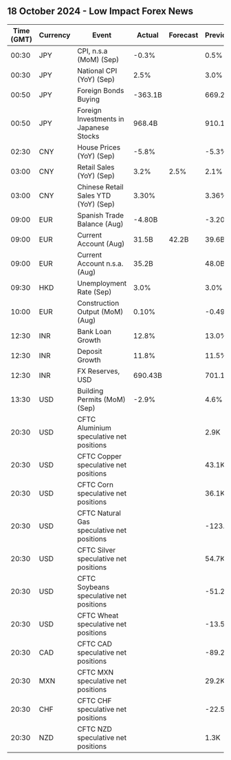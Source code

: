 ## 18 October 2024 - Low Impact Forex News

| Time (GMT) | Currency | Event | Actual | Forecast | Previous |
|------|----------|-------|--------|----------|----------|
| 00:30 | JPY | CPI, n.s.a (MoM) (Sep) | -0.3% |  | 0.5% |
| 00:30 | JPY | National CPI (YoY) (Sep) | 2.5% |  | 3.0% |
| 00:50 | JPY | Foreign Bonds Buying | -363.1B |  | 669.2B |
| 00:50 | JPY | Foreign Investments in Japanese Stocks | 968.4B |  | 910.1B |
| 02:30 | CNY | House Prices (YoY) (Sep) | -5.8% |  | -5.3% |
| 03:00 | CNY | Retail Sales (YoY) (Sep) | 3.2% | 2.5% | 2.1% |
| 03:00 | CNY | Chinese Retail Sales YTD (YoY) (Sep) | 3.30% |  | 3.36% |
| 09:00 | EUR | Spanish Trade Balance (Aug) | -4.80B |  | -3.20B |
| 09:00 | EUR | Current Account (Aug) | 31.5B | 42.2B | 39.6B |
| 09:00 | EUR | Current Account n.s.a. (Aug) | 35.2B |  | 48.0B |
| 09:30 | HKD | Unemployment Rate (Sep) | 3.0% |  | 3.0% |
| 10:00 | EUR | Construction Output (MoM) (Aug) | 0.10% |  | -0.49% |
| 12:30 | INR | Bank Loan Growth | 12.8% |  | 13.0% |
| 12:30 | INR | Deposit Growth | 11.8% |  | 11.5% |
| 12:30 | INR | FX Reserves, USD | 690.43B |  | 701.18B |
| 13:30 | USD | Building Permits (MoM) (Sep) | -2.9% |  | 4.6% |
| 20:30 | USD | CFTC Aluminium speculative net positions |  |  | 2.9K |
| 20:30 | USD | CFTC Copper speculative net positions |  |  | 43.1K |
| 20:30 | USD | CFTC Corn speculative net positions |  |  | 36.1K |
| 20:30 | USD | CFTC Natural Gas speculative net positions |  |  | -123.6K |
| 20:30 | USD | CFTC Silver speculative net positions |  |  | 54.7K |
| 20:30 | USD | CFTC Soybeans speculative net positions |  |  | -51.2K |
| 20:30 | USD | CFTC Wheat speculative net positions |  |  | -13.5K |
| 20:30 | CAD | CFTC CAD speculative net positions |  |  | -89.2K |
| 20:30 | MXN | CFTC MXN speculative net positions |  |  | 29.2K |
| 20:30 | CHF | CFTC CHF speculative net positions |  |  | -22.5K |
| 20:30 | NZD | CFTC NZD speculative net positions |  |  | 1.3K |
